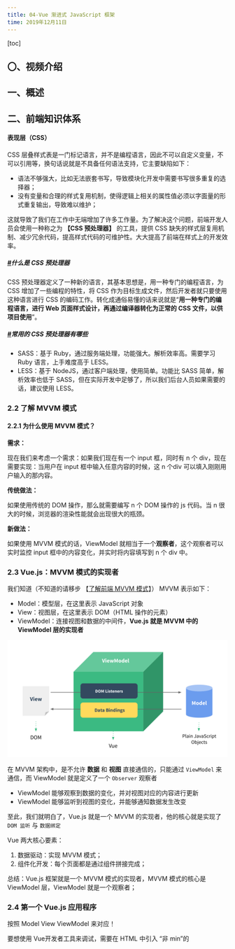 ```yaml
---
title: 04-Vue 渐进式 JavaScript 框架
time: 2019年12月11日
---
```


[toc]



## 〇、视频介绍



## 一、概述



## 二、前端知识体系



#### 表现层（CSS）

CSS 层叠样式表是一门标记语言，并不是编程语言，因此不可以自定义变量，不可以引用等，换句话说就是不具备任何语法支持，它主要缺陷如下：

- 语法不够强大，比如无法嵌套书写，导致模块化开发中需要书写很多重复的选择器；
- 没有变量和合理的样式复用机制，使得逻辑上相关的属性值必须以字面量的形式重复输出，导致难以维护；

这就导致了我们在工作中无端增加了许多工作量。为了解决这个问题，前端开发人员会使用一种称之为 **【CSS 预处理器】** 的工具，提供 CSS 缺失的样式层复用机制、减少冗余代码，提高样式代码的可维护性。大大提高了前端在样式上的开发效率。

##### [#](https://funtl.com/zh/vue-prepare/#什么是-css-预处理器)什么是 CSS 预处理器

CSS 预处理器定义了一种新的语言，其基本思想是，用一种专门的编程语言，为 CSS 增加了一些编程的特性，将 CSS 作为目标生成文件，然后开发者就只要使用这种语言进行 CSS 的编码工作。转化成通俗易懂的话来说就是“**用一种专门的编程语言，进行 Web 页面样式设计，再通过编译器转化为正常的 CSS 文件，以供项目使用**”。

##### [#](https://funtl.com/zh/vue-prepare/#常用的-css-预处理器有哪些)常用的 CSS 预处理器有哪些

- SASS：基于 Ruby，通过服务端处理，功能强大。解析效率高。需要学习 Ruby 语言，上手难度高于 LESS。
- LESS：基于 NodeJS，通过客户端处理，使用简单。功能比 SASS 简单，解析效率也低于 SASS，但在实际开发中足够了，所以我们后台人员如果需要的话，建议使用 LESS。



### 2.2 了解 MVVM 模式

#### 2.2.1 为什么使用 MVVM 模式？

**需求：**

现在我们来考虑一个需求：如果我们现在有一个 input 框，同时有 n 个 div，现在需要实现：当用户在 input 框中输入任意内容的时候，这 n 个div 可以填入刚刚用户输入的那内容。

**传统做法：**

如果使用传统的 DOM 操作，那么就需要编写 n 个 DOM 操作的 js 代码。当 n 很大的时候，浏览器的渲染性能就会出现很大的瓶颈。

**新做法：**

如果使用 MVVM 模式的话，ViewModel 就相当于一个**观察者**，这个观察者可以实时监控 input 框中的内容变化，并实时将内容填写到 n 个 div 中。



### 2.3 Vue.js：MVVM 模式的实现者

我们知道（不知道的请移步 【[了解前端 MVVM 模式](https://funtl.com/zh/vue-prepare/了解前端-MVVM-模式.html#了解前端-mvvm-模式)】） MVVM 表示如下：

- Model：模型层，在这里表示 JavaScript 对象
- View：视图层，在这里表示 DOM（HTML 操作的元素）
- ViewModel：连接视图和数据的中间件，**Vue.js 就是 MVVM 中的 ViewModel 层的实现者**

![img](assets/Lusifer201812170001.png)

在 MVVM 架构中，是不允许 **数据** 和 **视图** 直接通信的，只能通过 `ViewModel` 来通信，而 ViewModel 就是定义了一个 `Observer` 观察者

- ViewModel 能够观察到数据的变化，并对视图对应的内容进行更新
- ViewModel 能够监听到视图的变化，并能够通知数据发生改变

至此，我们就明白了，Vue.js 就是一个 MVVM 的实现者，他的核心就是实现了 `DOM 监听` 与 `数据绑定`



Vue 两大核心要素：

1. 数据驱动：实现 MVVM 模式；
2. 组件化开发：每个页面都是通过组件拼接完成；



总结：Vue.js 框架就是一个 MVVM 模式的实现者，MVVM 模式的核心是 ViewModel 层，ViewModel 就是一个观察者；







### 2.4 第一个 Vue.js 应用程序

按照 Model View ViewModel 来对应！



要想使用 Vue开发者工具来调试，需要在 HTML 中引入 “非 min”的























